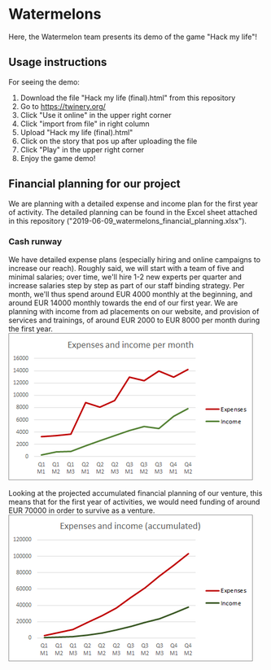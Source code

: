 # Watermelons
Here, the Watermelon team presents its demo of the game "Hack my life"!

## Usage instructions
For seeing the demo:
1) Download the file "Hack my life (final).html" from this repository
2) Go to https://twinery.org/
3) Click "Use it online" in the upper right corner
4) Click "import from file" in right column
5) Upload "Hack my life (final).html"
6) Click on the story that pos up after uploading the file
7) Click "Play" in the upper right corner
8) Enjoy the game demo!

## Financial planning for our project

We are planning with a detailed expense and income plan for the first year of activity.
The detailed planning can be found in the Excel sheet attached in this repository ("2019-06-09_watermelons_financial_planning.xlsx").

### Cash runway

We have detailed expense plans (especially hiring and online campaigns to increase our reach). Roughly said, we will start with a team of five and minimal salaries; over time, we'll hire 1-2 new experts per quarter and increase salaries step by step as part of our staff binding strategy. Per month, we'll thus spend around EUR 4000 monthly at the beginning, and around EUR 14000 monthly towards the end of our first year.
We are planning with income from ad placements on our website, and provision of services and trainings, of around EUR 2000 to EUR 8000 per month during the first year.
![Expenses and Income planning - monthly](https://github.com/ggcarrots/Watermelons/blob/master/images/expenses_income_month.png)

Looking at the projected accumulated financial planning of our venture, this means that for the first year of activities, we would need funding of around EUR 70000 in order to survive as a venture.
![Expenses and Income planning - accumulated](https://github.com/ggcarrots/Watermelons/blob/master/images/expenses_income_accumulated.png)
